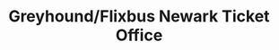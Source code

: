 ---
title: "Greyhound/Flixbus Newark Ticket Office"
url: /newark/greyhound-flixbus-newark-ticket-office/
shop: ticket
---